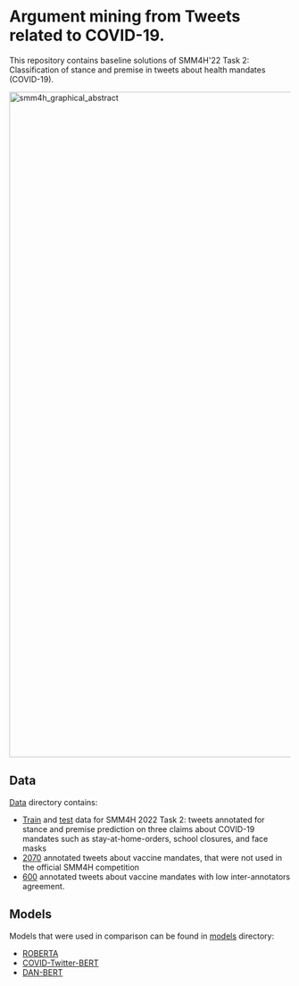 # Argument mining from Tweets related to COVID-19.
This repository contains baseline solutions of SMM4H'22 Task 2: Classification of stance and premise in tweets about health mandates (COVID-19).

<img width="1190" alt="smm4h_graphical_abstract" src="https://github.com/Veranchos/ArgMining_tweets/assets/37894718/44f183ea-b17c-4afc-a7b8-32b35a963c2c">

## Data 
[Data](data) directory contains:
- [Train](data/train) and [test](data/test/smm4h) data for SMM4H 2022 Task 2: tweets annotated for stance and premise prediction on three claims about COVID-19 mandates such as stay-at-home-orders, school closures, and face masks
- [2070](data/test/vaccine_tweets) annotated tweets about vaccine mandates, that were not used in the official SMM4H competition
- [600](data/test/vaccine_tweets/unused) annotated tweets about vaccine mandates with low inter-annotators agreement.

## Models
Models that were used in comparison can be found in [models](models/) directory:
- [ROBERTA](models/ROBERTA_baseline)
- [COVID-Twitter-BERT](models/CT-Bert)
- [DAN-BERT](models/DAN-Bert)

